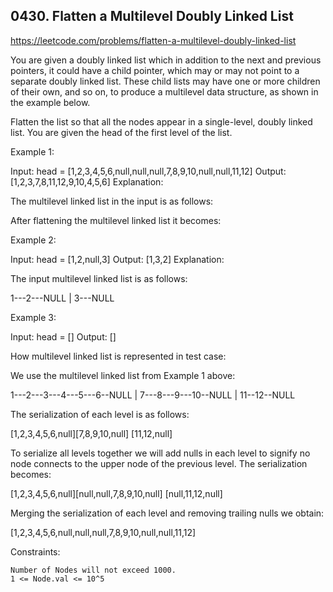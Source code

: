 ## 0430. Flatten a Multilevel Doubly Linked List

https://leetcode.com/problems/flatten-a-multilevel-doubly-linked-list

You are given a doubly linked list which in addition to the next and previous pointers, it could have a child pointer, which may or may not point to a separate doubly linked list. These child lists may have one or more children of their own, and so on, to produce a multilevel data structure, as shown in the example below.

Flatten the list so that all the nodes appear in a single-level, doubly linked list. You are given the head of the first level of the list.

Example 1:

Input: head = [1,2,3,4,5,6,null,null,null,7,8,9,10,null,null,11,12]
Output: [1,2,3,7,8,11,12,9,10,4,5,6]
Explanation:

The multilevel linked list in the input is as follows:

After flattening the multilevel linked list it becomes:

Example 2:

Input: head = [1,2,null,3]
Output: [1,3,2]
Explanation:

The input multilevel linked list is as follows:

1---2---NULL
|
3---NULL

Example 3:

Input: head = []
Output: []

How multilevel linked list is represented in test case:

We use the multilevel linked list from Example 1 above:

1---2---3---4---5---6--NULL
|
7---8---9---10--NULL
|
11--12--NULL

The serialization of each level is as follows:

[1,2,3,4,5,6,null][7,8,9,10,null]
[11,12,null]

To serialize all levels together we will add nulls in each level to signify no node connects to the upper node of the previous level. The serialization becomes:

[1,2,3,4,5,6,null][null,null,7,8,9,10,null]
[null,11,12,null]

Merging the serialization of each level and removing trailing nulls we obtain:

[1,2,3,4,5,6,null,null,null,7,8,9,10,null,null,11,12]

Constraints:

    Number of Nodes will not exceed 1000.
    1 <= Node.val <= 10^5
